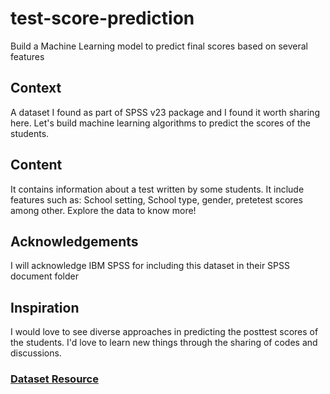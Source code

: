 # test-score-prediction
Build a Machine Learning model to predict final scores based on several features

## Context
A dataset I found as part of SPSS v23 package and I found it worth sharing here. Let's build machine learning algorithms to predict the scores of the students.

## Content
It contains information about a test written by some students. It include features such as: School setting, School type, gender, pretetest scores among other. Explore the data to know more!

## Acknowledgements
I will acknowledge IBM SPSS for including this dataset in their SPSS document folder

## Inspiration
I would love to see diverse approaches in predicting the posttest scores of the students. I'd love to learn new things through the sharing of codes and discussions.

### <a href='https://www.kaggle.com/kwadwoofosu/predict-test-scores-of-students'>Dataset Resource</a>
